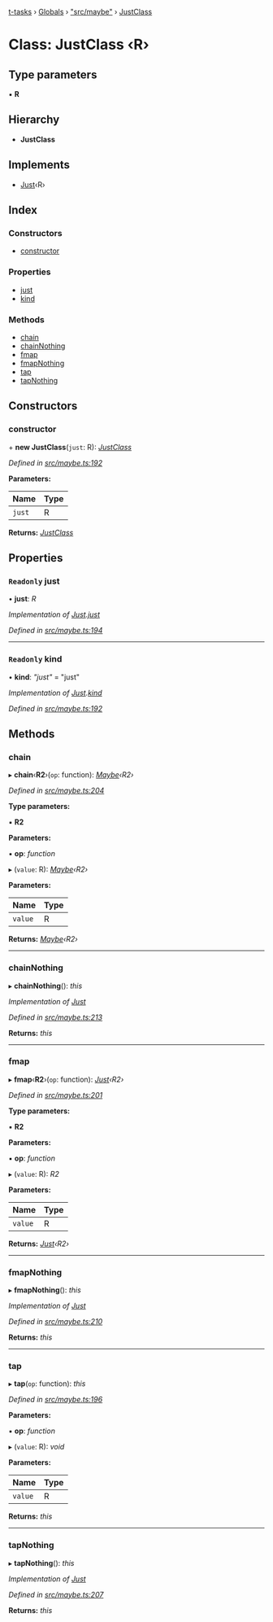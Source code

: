 [t-tasks](../README.md) › [Globals](../globals.md) › ["src/maybe"](../modules/_src_maybe_.md) › [JustClass](_src_maybe_.justclass.md)

# Class: JustClass ‹**R**›

## Type parameters

▪ **R**

## Hierarchy

* **JustClass**

## Implements

* [Just](../interfaces/_src_maybe_.just.md)‹R›

## Index

### Constructors

* [constructor](_src_maybe_.justclass.md#constructor)

### Properties

* [just](_src_maybe_.justclass.md#readonly-just)
* [kind](_src_maybe_.justclass.md#readonly-kind)

### Methods

* [chain](_src_maybe_.justclass.md#chain)
* [chainNothing](_src_maybe_.justclass.md#chainnothing)
* [fmap](_src_maybe_.justclass.md#fmap)
* [fmapNothing](_src_maybe_.justclass.md#fmapnothing)
* [tap](_src_maybe_.justclass.md#tap)
* [tapNothing](_src_maybe_.justclass.md#tapnothing)

## Constructors

###  constructor

\+ **new JustClass**(`just`: R): *[JustClass](_src_maybe_.justclass.md)*

*Defined in [src/maybe.ts:192](https://github.com/lammonaaf/t-tasks/blob/f271a8d/src/maybe.ts#L192)*

**Parameters:**

Name | Type |
------ | ------ |
`just` | R |

**Returns:** *[JustClass](_src_maybe_.justclass.md)*

## Properties

### `Readonly` just

• **just**: *R*

*Implementation of [Just](../interfaces/_src_maybe_.just.md).[just](../interfaces/_src_maybe_.just.md#readonly-just)*

*Defined in [src/maybe.ts:194](https://github.com/lammonaaf/t-tasks/blob/f271a8d/src/maybe.ts#L194)*

___

### `Readonly` kind

• **kind**: *"just"* = "just"

*Implementation of [Just](../interfaces/_src_maybe_.just.md).[kind](../interfaces/_src_maybe_.just.md#readonly-kind)*

*Defined in [src/maybe.ts:192](https://github.com/lammonaaf/t-tasks/blob/f271a8d/src/maybe.ts#L192)*

## Methods

###  chain

▸ **chain**‹**R2**›(`op`: function): *[Maybe](../interfaces/_src_maybe_.maybe.md)‹R2›*

*Defined in [src/maybe.ts:204](https://github.com/lammonaaf/t-tasks/blob/f271a8d/src/maybe.ts#L204)*

**Type parameters:**

▪ **R2**

**Parameters:**

▪ **op**: *function*

▸ (`value`: R): *[Maybe](../interfaces/_src_maybe_.maybe.md)‹R2›*

**Parameters:**

Name | Type |
------ | ------ |
`value` | R |

**Returns:** *[Maybe](../interfaces/_src_maybe_.maybe.md)‹R2›*

___

###  chainNothing

▸ **chainNothing**(): *this*

*Implementation of [Just](../interfaces/_src_maybe_.just.md)*

*Defined in [src/maybe.ts:213](https://github.com/lammonaaf/t-tasks/blob/f271a8d/src/maybe.ts#L213)*

**Returns:** *this*

___

###  fmap

▸ **fmap**‹**R2**›(`op`: function): *[Just](../interfaces/_src_maybe_.just.md)‹R2›*

*Defined in [src/maybe.ts:201](https://github.com/lammonaaf/t-tasks/blob/f271a8d/src/maybe.ts#L201)*

**Type parameters:**

▪ **R2**

**Parameters:**

▪ **op**: *function*

▸ (`value`: R): *R2*

**Parameters:**

Name | Type |
------ | ------ |
`value` | R |

**Returns:** *[Just](../interfaces/_src_maybe_.just.md)‹R2›*

___

###  fmapNothing

▸ **fmapNothing**(): *this*

*Implementation of [Just](../interfaces/_src_maybe_.just.md)*

*Defined in [src/maybe.ts:210](https://github.com/lammonaaf/t-tasks/blob/f271a8d/src/maybe.ts#L210)*

**Returns:** *this*

___

###  tap

▸ **tap**(`op`: function): *this*

*Defined in [src/maybe.ts:196](https://github.com/lammonaaf/t-tasks/blob/f271a8d/src/maybe.ts#L196)*

**Parameters:**

▪ **op**: *function*

▸ (`value`: R): *void*

**Parameters:**

Name | Type |
------ | ------ |
`value` | R |

**Returns:** *this*

___

###  tapNothing

▸ **tapNothing**(): *this*

*Implementation of [Just](../interfaces/_src_maybe_.just.md)*

*Defined in [src/maybe.ts:207](https://github.com/lammonaaf/t-tasks/blob/f271a8d/src/maybe.ts#L207)*

**Returns:** *this*
